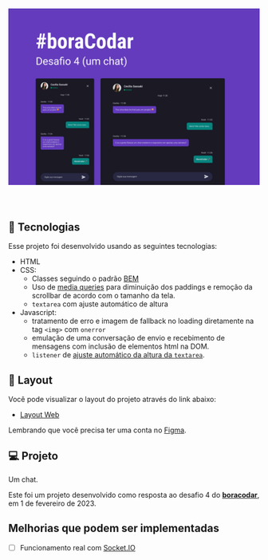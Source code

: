 <h1 align="center">
    <img alt="Chat" src="../.github/cover-desafio-04.png" />
</h1>

<br>

## 🧪 Tecnologias

Esse projeto foi desenvolvido usando as seguintes tecnologias:

- HTML
- CSS:
  - Classes seguindo o padrão [BEM](https://getbem.com/)
  - Uso de [media queries](https://developer.mozilla.org/en-US/docs/Web/CSS/Media_Queries/Using_media_queries) para diminuição dos paddings e remoção da scrollbar de acordo com o tamanho da tela.
  - `textarea` com ajuste automático de altura
- Javascript:
  - tratamento de erro e imagem de fallback no loading diretamente na tag `<img>` com `onerror`
  - emulação de uma conversação de envio e recebimento de mensagens com inclusão de elementos html na DOM.
  - `listener` de [ajuste automático da altura da `textarea`](https://www.youtube.com/watch?v=Yor9Y73M764).

## 🔖 Layout

Você pode visualizar o layout do projeto através do link abaixo:

- [Layout Web](https://www.figma.com/community/file/1200070743637495660)

Lembrando que você precisa ter uma conta no [Figma](http://figma.com/).

## 💻 Projeto

Um chat.

Este foi um projeto desenvolvido como resposta ao desafio 4 do **[boracodar](https://boracodar.dev/#)**, em 1 de fevereiro de 2023.

## Melhorias que podem ser implementadas

- [ ] Funcionamento real com [Socket.IO](https://socket.io/)
